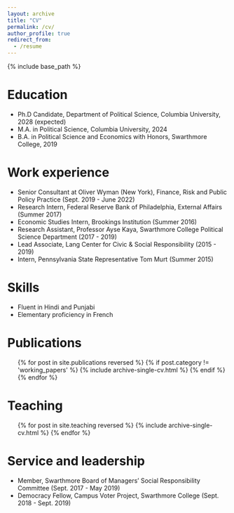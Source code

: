 ```yaml
---
layout: archive
title: "CV"
permalink: /cv/
author_profile: true
redirect_from:
  - /resume
---
```


{% include base_path %}

Education
======
* Ph.D Candidate, Department of Political Science, Columbia University, 2028 (expected)
* M.A. in Political Science, Columbia University, 2024
* B.A. in Political Science and Economics with Honors, Swarthmore College, 2019

Work experience
======
* Senior Consultant at Oliver Wyman (New York), Finance, Risk and Public Policy Practice (Sept. 2019 - June 2022)
* Research Intern, Federal Reserve Bank of Philadelphia, External Affairs (Summer 2017)
* Economic Studies Intern, Brookings Institution (Summer 2016)
* Research Assistant, Professor Ayse Kaya, Swarthmore College Political Science Department (2017 - 2019)
* Lead Associate, Lang Center for Civic & Social Responsibility (2015 - 2019)
* Intern, Pennsylvania State Representative Tom Murt (Summer 2015)

  
Skills
======
* Fluent in Hindi and Punjabi
* Elementary proficiency in French

Publications
======
  <ul>
    {% for post in site.publications reversed %}
      {% if post.category != 'working_papers' %}
        {% include archive-single-cv.html %}
      {% endif %}
    {% endfor %}
  </ul>

  
Teaching
======
  <ul>{% for post in site.teaching reversed %}
    {% include archive-single-cv.html %}
  {% endfor %}</ul>
  
Service and leadership
======
* Member, Swarthmore Board of Managers’ Social Responsibility Committee (Sept. 2017 - May 2019)
* Democracy Fellow, Campus Voter Project, Swarthmore College (Sept. 2018 - Sept. 2019)
